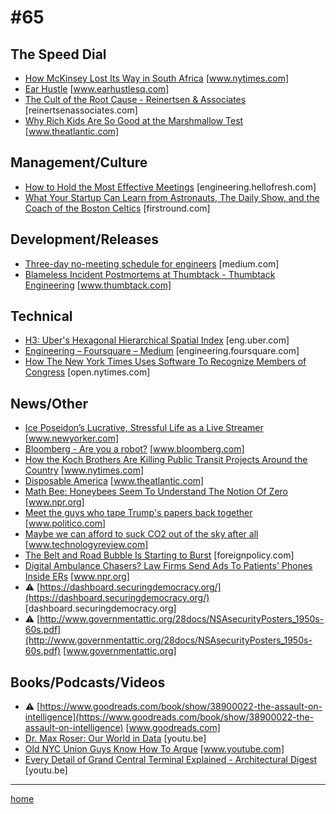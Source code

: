 # #65

## The Speed Dial
* [How McKinsey Lost Its Way in South Africa](https://www.nytimes.com/2018/06/26/world/africa/mckinsey-south-africa-eskom.html) [www.nytimes.com]
* [Ear Hustle](https://www.earhustlesq.com/) [www.earhustlesq.com]
* [The Cult of the Root Cause - Reinertsen & Associates](http://reinertsenassociates.com/the-cult-of-the-root-cause/) [reinertsenassociates.com]
* [Why Rich Kids Are So Good at the Marshmallow Test](https://www.theatlantic.com/family/archive/2018/06/marshmallow-test/561779/?single_page=true) [www.theatlantic.com]

## Management/Culture
* [How to Hold the Most Effective Meetings](https://engineering.hellofresh.com/how-to-hold-the-most-effective-meetings-aee4554404e0) [engineering.hellofresh.com]
* [What Your Startup Can Learn from Astronauts, The Daily Show, and the Coach of the Boston Celtics](http://firstround.com/review/what-your-startup-can-learn-from-astronauts-the-daily-show-and-the-coach-of-the-boston-celtics/) [firstround.com]

## Development/Releases
* [Three-day no-meeting schedule for engineers](https://medium.com/@Pinterest_Engineering/three-day-no-meeting-schedule-for-engineers-fca9f857a567) [medium.com]
* [Blameless Incident Postmortems at Thumbtack - Thumbtack Engineering](https://www.thumbtack.com/engineering/blameless-incident-postmortems/) [www.thumbtack.com]

## Technical
* [H3: Uber's Hexagonal Hierarchical Spatial Index](https://eng.uber.com/h3/) [eng.uber.com]
* [Engineering – Foursquare – Medium](https://engineering.foursquare.com/a-word-of-advice-revamping-foursquares-tip-ranking-methodology-75ae87a88a1c) [engineering.foursquare.com]
* [How The New York Times Uses Software To Recognize Members of Congress](https://open.nytimes.com/how-the-new-york-times-uses-software-to-recognize-members-of-congress-29b46dd426c7) [open.nytimes.com]

## News/Other
* [Ice Poseidon’s Lucrative, Stressful Life as a Live Streamer](https://www.newyorker.com/magazine/2018/07/09/ice-poseidons-lucrative-stressful-life-as-a-live-streamer) [www.newyorker.com]
* [Bloomberg - Are you a robot?](https://www.bloomberg.com/news/articles/2018-06-18/google-is-training-machines-to-predict-when-a-patient-will-die) [www.bloomberg.com]
* [How the Koch Brothers Are Killing Public Transit Projects Around the Country](https://www.nytimes.com/2018/06/19/climate/koch-brothers-public-transit.html) [www.nytimes.com]
* [Disposable America](https://www.theatlantic.com/technology/archive/2018/06/disposable-america/563204/) [www.theatlantic.com]
* [Math Bee: Honeybees Seem To Understand The Notion Of Zero](https://www.npr.org/2018/06/07/617863467/math-bee-honeybees-seem-to-understand-the-notion-of-zero) [www.npr.org]
* [Meet the guys who tape Trump's papers back together](https://www.politico.com/story/2018/06/10/trump-papers-filing-system-635164) [www.politico.com]
* [Maybe we can afford to suck CO2 out of the sky after all](https://www.technologyreview.com/s/611369/maybe-we-can-afford-to-suck-cosub2sub-out-of-the-sky-after-all/) [www.technologyreview.com]
* [The Belt and Road Bubble Is Starting to Burst](https://foreignpolicy.com/2018/06/27/the-belt-and-road-bubble-is-starting-to-burst/) [foreignpolicy.com]
* [Digital Ambulance Chasers? Law Firms Send Ads To Patients' Phones Inside ERs](https://www.npr.org/sections/health-shots/2018/05/25/613127311/digital-ambulance-chasers-law-firms-send-ads-to-patients-phones-inside-ers) [www.npr.org]
* &#9888; [https://dashboard.securingdemocracy.org/](https://dashboard.securingdemocracy.org/) [dashboard.securingdemocracy.org]
* &#9888; [http://www.governmentattic.org/28docs/NSAsecurityPosters_1950s-60s.pdf](http://www.governmentattic.org/28docs/NSAsecurityPosters_1950s-60s.pdf) [www.governmentattic.org]

## Books/Podcasts/Videos
* &#9888; [https://www.goodreads.com/book/show/38900022-the-assault-on-intelligence](https://www.goodreads.com/book/show/38900022-the-assault-on-intelligence) [www.goodreads.com]
* [Dr. Max Roser: Our World in Data](https://youtu.be/HQSQ16dntbc) [youtu.be]
* [Old NYC Union Guys Know How To Argue](https://www.youtube.com/watch?v=XfkhS1R8A2Q&feature=youtu.be) [www.youtube.com]
* [Every Detail of Grand Central Terminal Explained - Architectural Digest](https://youtu.be/_b4XQUE_u8o) [youtu.be]
___
[home](index.md)
